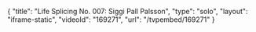{
    "title": "Life Splicing No. 007: Siggi Pall Palsson",
    "type": "solo",
    "layout": "iframe-static",
    "videoId": "169271",
    "url": "\/tvpembed\/169271"
}